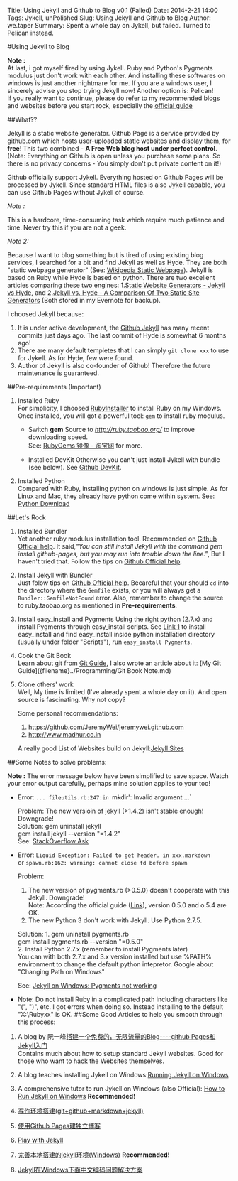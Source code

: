 Title: Using Jekyll and Github to Blog v0.1 (Failed)
Date: 2014-2-21 14:00
Tags: Jykell, unPolished
Slug: Using Jekyll and Github to Blog
Author: we.taper
Summary: Spent a whole day on Jykell, but failed. Turned to Pelican instead.

#Using Jekyll to Blog

**Note :**  
At last, i got myself fired by using Jykell. Ruby and Python's Pygments modulus 
just don't work with each other. And installing these softwares on windows is just
another nightmare for me. If you are a windows user, I sincerely advise you stop
trying Jekyll now! Another option is: Pelican!  
If you really want to continue, please do refer to my recommended blogs and websites
before you start rock, especially the [official guide][htrjow]

##What??

Jekyll is a static website generator. Github Page is a service provided by github.com which hosts user-uploaded static websites and display them, for **free**! This two combined - **A Free Web blog host under perfect control**. (Note: Everything on Github is open unless you purchase some plans. So there is no privacy concerns - You simply don't put private content on it!)

Github officially support Jykell. Everything hosted on Github Pages will be processed by Jykell. Since standard HTML files is also Jykell capable, you can use Github Pages without Jykell of course.

*Note :* 

This is a hardcore, time-consuming task which require much patience and time. Never try this if you are not a geek.

*Note 2:* 

Because I want to blog something but is tired of using existing blog services, I searched for a bit and find Jekyll 
as well as Hyde. They are both "static webpage generator" (See: [Wikipedia Static Webpage][w_sw]). Jekyll is based on Ruby while Hyde is based on python. There are two excellent articles comparing these two engines: 1.[Static Website Generators - Jekyll vs Hyde][swg_jvh], and 2.[Jekyll vs. Hyde - A Comparison Of Two Static Site Generators][jvh_ctss] (Both stored in my Evernote for backup). 

I choosed Jekyll because:  

1. It is under active development, the [Github Jekyll][gh_jk] has many recent commits just days ago. The last commit of Hyde is somewhat 6 months ago!  
2. There are many default templetes that I can simply `git clone xxx` to use for Jykell. As for Hyde, few were found.  
3. Author of Jekyll is also co-founder of Github! Therefore the future maintenance is guaranteed.  


##Pre-requirements (Important)

1. Installed Ruby  
	For simplicity, I choosed [RubyInstaller][rbi] to install Ruby on my Windows. Once installed, you will got a powerful tool: `gem` to install ruby modulus.
		
	+ Switch **gem** Source to *http://ruby.taobao.org/* to improve downloading speed.   
		See: [RubyGems 镜像 - 淘宝网][rbgm_tb] for more.

	+ Installed DevKit 
		Otherwise you can't just install Jykell with bundle (see below). See [Github DevKit][gh_dk].

2. Installed Python  
	Compared with Ruby, installing python on windows is just simple. As for Linux and Mac, they already have python come within system. See: [Python Download][py]

##Let's Rock

1. Installed Bundler  
	Yet another ruby modulus installation tool. Recommended on [Github Official help][gh_oh_1]. It said,*"You can still install Jekyll with the command gem install github-pages, but you may run into trouble down the line."*, But I haven't tried that.
	Follow the tips on [Github Official help][gh_oh_1].

2. Install Jekyll with Bundler  
	Just folow tips on [Github Official help][gh_oh_1]. Becareful that your should `cd` into the directory where the `Gemfile` exists, or you will always get a `Bundler::GemfileNotFound` error. Also, remember to change the source to ruby.taobao.org as mentioned in **Pre-requirements**.

4. Install easy_install and Pygments
	Using the right python (2.7.x) and install Pygments through easy_install scripts. 
	See [Link 1][l_1] to install easy_install and find easy_install inside python 
	installation directory (usually under folder "Scripts"), run `easy_install Pygments`.

3. Cook the Git Book  
	Learn about git from [Git Guide][gt_gi], I also wrote an article about it: [My Git Guide]({filename}../Programming/Git Book Note.md)
	<!-- Here is a internal link to Git Book Note.md --> 

4. Clone others' work  
	Well, My time is limited (I've already spent a whole day on it). And open source is fascinating. Why not copy?

	Some personal recommendations:  
	1. <https://github.com/JeremyWei/jeremywei.github.com>
	2. <http://www.madhur.co.in>

	A really good List of Websites build on Jekyll:[Jekyll Sites][jk_st]

##Some Notes to solve problems:

**Note :** The error message below have been simplified to save space. Watch your error output carefully, perhaps mine solution applies to your too!

* Error: `... fileutils.rb:247:in `mkdir': Invalid argument ...`  

	Problem: The new versioin of jekyll (>1.4.2) isn't stable enough! Downgrade!  
	Solution:
		gem uninstall jekyll  
		gem install jekyll --version "=1.4.2"  
	See: [StackOverflow Ask][sof_1]

* Error:  `Liquid Exception: Failed to get header. in xxx.markdown`   
or `spawn.rb:162: warning: cannot close fd before spawn`

	Problem: 
	
	1. The new version of pygments.rb (>0.5.0) doesn't cooperate with this Jekyll. Downgrade!  
	Note: According the official guide ([Link][htrjow]), version 0.5.0 and o.5.4 are OK.
	2. The new Python 3 don't work with Jekyll. Use Python 2.7.5.
	
	Solution:
	1.
			gem uninstall pygments.rb  
			gem install pygments.rb --version "=0.5.0"  
	2. Install Python 2.7.x (remember to install Pygments later)  
		You can with both 2.7.x and 3.x version installed but use %PATH% environment to change the default python intepretor. Google about "Changing Path on Windows"
		
	See: [Jekyll on Windows: Pygments not working][sof_2]

* Note: Do not install Ruby in a complicated path including characters like "(", ")", etc. I got errors when doing so. Instead installing to the default "X:\Rubyxx\" is OK.
##Some Good Articles to help you smooth through this process:

1. A blog by 阮一峰[搭建一个免费的，无限流量的Blog----github Pages和Jekyll入门][ryf]  
	Contains much about how to setup standard Jekyll websites. Good for those who want to hack the Websites themselves.

2. A blog teaches installing Jykell on Windows:[Running Jekyll on Windows][rjkow]

3. A comprehensive tutor to run Jykell on Windows (also Official): [How to Run Jekyll on Windows][htrjow]
	**Recommended!**

4. [写作环境搭建(git+github+markdown+jekyll)](http://site.douban.com/196781/widget/notes/12161495/note/264946576/)

5. [使用Github Pages建独立博客](http://beiyuu.com/github-pages/)

6. [Play with Jekyll](http://blog.skydark.info/programming/2012/03/23/play-with-jekyll/)

7. [完善本地搭建的jekyll环境(Windows)](http://www.cnblogs.com/yevon/p/3310857.html)
	**Recommended!**
	
8. [Jekyll在Windows下面中文编码问题解决方案](http://www.cnblogs.com/aleda/articles/Jekyll-in-Windows-following-Chinese-encoding-problem-solutions.html)


[w_sw]:https://github.com/hyde/hyde
[swg_jvh]:http://www.distractable.net/tech/static-site-generators-jekyll-vs-hyde
[jvh_ctss]:http://philipm.at/2011/jekyll_vs_hyde.html
[gh_jk]:https://github.com/jekyll/jekyll
[rbi]:http://rubyinstaller.org
[rbgm_tb]:http://ruby.taobao.org/
[gh_oh_1]:https://help.github.com/articles/using-jekyll-with-pages#installing-jekyll
[gh_dk]:https://github.com/oneclick/rubyinstaller/wiki/Development-Kit
[py]:http://www.python.org/download/
[gt_gi]:http://git-scm.com/book/en/

[jk_st]:https://github.com/jekyll/jekyll/wiki/Sites
[ryf]:http://www.ruanyifeng.com/blog/2012/08/blogging_with_jekyll.html
[sof_1]:http://stackoverflow.com/questions/21137096/jekyll-error-running-jekyll-serve
[rjkow]:http://www.madhur.co.in/blog/2011/09/01/runningjekyllwindows.html
[sof_2]:http://stackoverflow.com/questions/17364028/jekyll-on-windows-pygments-not-working
[htrjow]:https://github.com/juthilo/run-jekyll-on-windows/#install-the-jekyll-gem
[l_1]:https://pypi.python.org/pypi/setuptools#windows